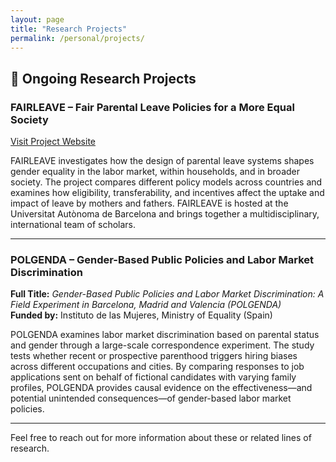 ```yaml
---
layout: page
title: "Research Projects"
permalink: /personal/projects/
---
```


## 🧪 Ongoing Research Projects

### **FAIRLEAVE – Fair Parental Leave Policies for a More Equal Society**

[Visit Project Website](https://webs.uab.cat/fairleave/)

FAIRLEAVE investigates how the design of parental leave systems shapes gender equality in the labor market, within households, and in broader society. The project compares different policy models across countries and examines how eligibility, transferability, and incentives affect the uptake and impact of leave by mothers and fathers. FAIRLEAVE is hosted at the Universitat Autònoma de Barcelona and brings together a multidisciplinary, international team of scholars.

---

### **POLGENDA – Gender-Based Public Policies and Labor Market Discrimination**

**Full Title:** *Gender-Based Public Policies and Labor Market Discrimination: A Field Experiment in Barcelona, Madrid and Valencia (POLGENDA)*  
**Funded by:** Instituto de las Mujeres, Ministry of Equality (Spain)

POLGENDA examines labor market discrimination based on parental status and gender through a large-scale correspondence experiment. The study tests whether recent or prospective parenthood triggers hiring biases across different occupations and cities. By comparing responses to job applications sent on behalf of fictional candidates with varying family profiles, POLGENDA provides causal evidence on the effectiveness—and potential unintended consequences—of gender-based labor market policies.

---

Feel free to reach out for more information about these or related lines of research.
